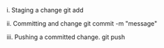 i. Staging a change
git add

ii. Committing and change
git commit -m "message"

iii. Pushing a committed change.
git push

